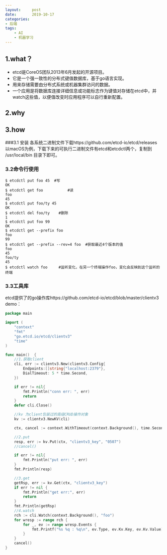 ```yaml
---
layout:     post
date:       2019-10-17
categories:	
- 后端
tags:
    - AI
    - 机器学习
---
```


## 1.what？
- etcd是CoreOS团队2013年6月发起的开源项目。
- 它是一个强一致性的分布式键值数据库，基于go语言实现。
- 用来存储需要由分布式系统或机器集群访问的数据。
- 一个应用是将数据库连接详细信息或功能标志作为键值对存储在etcd中，并watch这些值，以便值改变时应用程序可以自行重新配置。
<!--more-->
## 2.why

## 3.how

###3.1 安装
各系统二进制文件下载https://github.com/etcd-io/etcd/releases
以macOS为例，下载下来的可执行二进制文件有etcd和etcdctl两个，复制到 /usr/local/bin 目录下即可。

### 3.2命令行使用
```shell
$ etcdctl put foo 45  #写
OK
$ etcdctl get foo			#读
foo
45
$ etcdctl put foo/ty 45
OK
$ etcdctl del foo/ty 	#删除
1
$ etcdctl put foo 99
OK
$ etcdctl get --prefix foo 
foo
99
$ etcdctl get --prefix --rev=4 foo  #获取最近4个版本的值
foo
45
foo/ty
45
$ etcdctl watch foo 	#监听变化，在另一个终端操作foo，变化会反映到这个监听的终端
```

### 3.3工具库
etcd提供了的go操作库https://github.com/etcd-io/etcd/blob/master/clientv3
demo：

```go
package main

import (
	"context"
	"fmt"
	"go.etcd.io/etcd/clientv3"
	"time"
)

func main()  {
	//1.获取client
	cli, err := clientv3.New(clientv3.Config{
		Endpoints:[]string{"localhost:2379"},
		DialTimeout: 5 * time.Second,
	})

	if err != nil{
		fmt.Println("conn err: ", err)
		return
	}
	defer cli.Close()

	//kv 为client包装过的高级CRUD操作对象
	kv := clientv3.NewKV(cli)

	ctx, cancel := context.WithTimeout(context.Background(), time.Second * 5)

	//2.put
	resp, err := kv.Put(ctx, "clientv3_key", "0507")
	//cancel()

	if err != nil{
		fmt.Println("put err: ", err)
	}
	fmt.Println(resp)

	//3.get
	getRsp, err := kv.Get(ctx, "clientv3_key")
	if err != nil {
		fmt.Println("get err:", err)
		return
	}
	fmt.Println(getRsp)
	//4.watch
	rch := cli.Watch(context.Background(), "foo")
	for wresp := range rch {
		for _, ev := range wresp.Events {
			fmt.Printf("%s %q : %q\n", ev.Type, ev.Kv.Key, ev.Kv.Value)
		}
	}
	cancel()
}
```